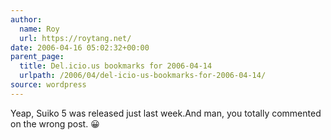 ```yaml
---
author:
  name: Roy
  url: https://roytang.net/
date: 2006-04-16 05:02:32+00:00
parent_page:
  title: Del.icio.us bookmarks for 2006-04-14
  urlpath: /2006/04/del-icio-us-bookmarks-for-2006-04-14/
source: wordpress
---
```


Yeap, Suiko 5 was released just last week.And man, you totally commented on the wrong post. 😀
